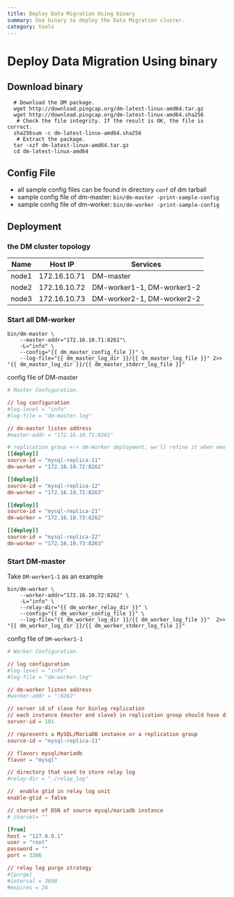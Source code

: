 ```yaml
---
title: Deploy Data Migration Using binary
summary: Use binary to deploy the Data Migration cluster.
category: tools
---
```


# Deploy Data Migration Using binary

## Download binary

```
  # Download the DM package.
  wget http://download.pingcap.org/dm-latest-linux-amd64.tar.gz
  wget http://download.pingcap.org/dm-latest-linux-amd64.sha256
   # Check the file integrity. If the result is OK, the file is correct.
  sha256sum -c dm-latest-linux-amd64.sha256
   # Extract the package.
  tar -xzf dm-latest-linux-amd64.tar.gz
  cd dm-latest-linux-amd64
  ```

## Config File

* all sample config files can be found in directory `conf` of dm tarball
* sample config file of dm-master: `bin/dm-master -print-sample-config`
* sample config file of dm-worker: `bin/dm-worker -print-sample-config`

## Deployment


### the DM cluster topology

| Name | Host IP | Services |
| ---- | ------- | -------- |
| node1 | 172.16.10.71 | DM-master|
| node2 | 172.16.10.72 | DM-worker1-1, DM-worker1-2 |
| node3 | 172.16.10.73 | DM-worker2-1, DM-worker2-2 |

### Start all DM-worker

```shell
bin/dm-master \
    --master-addr="172.16.10.71:8261"\
    -L="info" \
    --config="{{ dm_master_config_file }}" \
    --log-file="{{ dm_master_log_dir }}/{{ dm_master_log_file }}" 2>> "{{ dm_master_log_dir }}/{{ dm_master_stderr_log_file }}"

```

config file of DM-master

```toml
# Master Configuration.

// log configuration
#log-level = "info"
#log-file = "dm-master.log"

// dm-master listen address
#master-addr = "172.16.10.71:8261"

# replication group <-> dm-Worker deployment, we'll refine it when new deployment function is available
[[deploy]]
source-id = "mysql-replica-11"
dm-worker = "172.16.10.72:8262"

[[deploy]]
source-id = "mysql-replica-12"
dm-worker = "172.16.10.72:8263"

[[deploy]]
source-id = "mysql-replica-21"
dm-worker = "172.16.10.73:8262"

[[deploy]]
source-id = "mysql-replica-22"
dm-worker = "172.16.10.73:8263"
```

### Start DM-master

Take `DM-worker1-1` as an example

```shell
bin/dm-worker \
    --worker-addr="172.16.10.72:8262" \
    -L="info" \
    --relay-dir="{{ dm_worker_relay_dir }}" \
    --config="{{ dm_worker_config_file }}" \
    --log-file="{{ dm_worker_log_dir }}/{{ dm_worker_log_file }}"  2>> "{{ dm_worker_log_dir }}/{{ dm_worker_stderr_log_file }}"
```

config file of `DM-worker1-1`

```toml
# Worker Configuration.

// log configuration
#log-level = "info"
#log-file = "dm-worker.log"

// dm-worker listen address
#worker-addr = ":8262"

// server id of slave for binlog replication
// each instance (master and slave) in replication group should have different server id
server-id = 101

// represents a MySQL/MariaDB instance or a replication group
source-id = "mysql-replica-11"

// flavor: mysql/mariadb
flavor = "mysql"

// directory that used to store relay log
#relay-dir = "./relay_log"

//  enable gtid in relay log unit
enable-gtid = false

// charset of DSN of source mysql/mariadb instance
# charset= ""

[from]
host = "127.0.0.1"
user = "root"
password = ""
port = 3306

// relay log purge strategy
#[purge]
#interval = 3600
#expires = 24
```